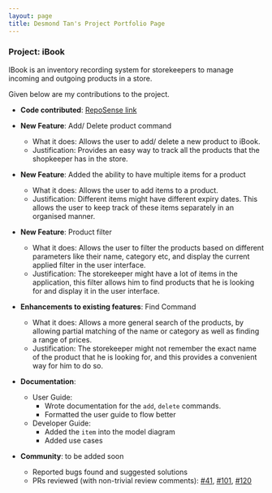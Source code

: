 ```yaml
---
layout: page
title: Desmond Tan's Project Portfolio Page
---
```


### Project: iBook

IBook is an inventory recording system for storekeepers to manage incoming and outgoing products in a store.

Given below are my contributions to the project.

* **Code contributed**: [RepoSense link](https://nus-cs2103-ay2122s2.github.io/tp-dashboard/?search=mazx4960&breakdown=true)

* **New Feature**: Add/ Delete product command
  * What it does: Allows the user to add/ delete a new product to iBook.
  * Justification: Provides an easy way to track all the products that the shopkeeper has in the store.

* **New Feature**: Added the ability to have multiple items for a product
  * What it does: Allows the user to add items to a product.
  * Justification: Different items might have different expiry dates. This allows the user to keep track of these items separately in an organised manner.

* **New Feature**: Product filter
  * What it does: Allows the user to filter the products based on different parameters like their name, category etc, and display the current applied filter in the user interface.
  * Justification: The storekeeper might have a lot of items in the application, this filter allows him to find products that he is looking for and display it in the user interface.

* **Enhancements to existing features**: Find Command
  * What it does: Allows a more general search of the products, by allowing partial matching of the name or category as well as finding a range of prices.
  * Justification: The storekeeper might not remember the exact name of the product that he is looking for, and this provides a convenient way for him to do so.

* **Documentation**:
  * User Guide:
    * Wrote documentation for the `add`, `delete` commands.
    * Formatted the user guide to flow better
  * Developer Guide:
    * Added the `item` into the model diagram
    * Added use cases

* **Community**: to be added soon
  * Reported bugs found and suggested solutions
  * PRs reviewed (with non-trivial review comments): [#41](https://github.com/AY2122S2-CS2103T-T09-4/tp/pull/41), [#101](https://github.com/AY2122S2-CS2103T-T09-4/tp/pull/101), [#120](https://github.com/AY2122S2-CS2103T-T09-4/tp/pull/120)
